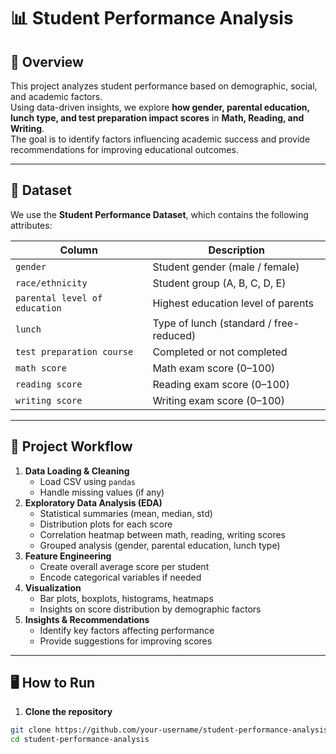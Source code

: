# 📊 Student Performance Analysis

## 📌 Overview
This project analyzes student performance based on demographic, social, and academic factors.  
Using data-driven insights, we explore **how gender, parental education, lunch type, and test preparation impact scores** in **Math, Reading, and Writing**.  
The goal is to identify factors influencing academic success and provide recommendations for improving educational outcomes.

---

## 📂 Dataset
We use the **Student Performance Dataset**, which contains the following attributes:

| Column                  | Description                                           |
|-----------------------|-----------------------------------------------------|
| `gender`             | Student gender (male / female)                       |
| `race/ethnicity`     | Student group (A, B, C, D, E)                        |
| `parental level of education` | Highest education level of parents          |
| `lunch`              | Type of lunch (standard / free-reduced)              |
| `test preparation course` | Completed or not completed                     |
| `math score`         | Math exam score (0–100)                              |
| `reading score`      | Reading exam score (0–100)                           |
| `writing score`      | Writing exam score (0–100)                           |

---

## 🧠 Project Workflow
1. **Data Loading & Cleaning**
   - Load CSV using `pandas`
   - Handle missing values (if any)
2. **Exploratory Data Analysis (EDA)**
   - Statistical summaries (mean, median, std)
   - Distribution plots for each score
   - Correlation heatmap between math, reading, writing scores
   - Grouped analysis (gender, parental education, lunch type)
3. **Feature Engineering**
   - Create overall average score per student
   - Encode categorical variables if needed
4. **Visualization**
   - Bar plots, boxplots, histograms, heatmaps
   - Insights on score distribution by demographic factors
5. **Insights & Recommendations**
   - Identify key factors affecting performance
   - Provide suggestions for improving scores

---

## 🖥️ How to Run
1. **Clone the repository**
```bash
git clone https://github.com/your-username/student-performance-analysis.git
cd student-performance-analysis
